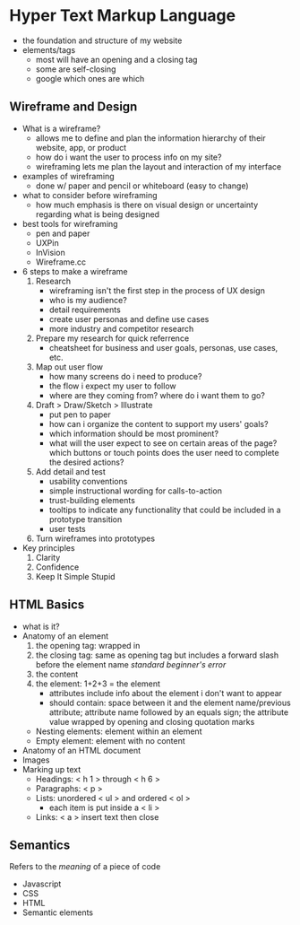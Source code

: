 # Hyper Text Markup Language
- the foundation and structure of my website
- elements/tags
    - most will have an opening and a closing tag
    - some are self-closing
    - google which ones are which

## Wireframe and Design
- What is a wireframe?
    - allows me to define and plan the information hierarchy of their website, app, or product
    - how do i want the user to process info on my site?
    - wireframing lets me plan the layout and interaction of my interface
- examples of wireframing
    - done w/ paper and pencil or whiteboard (easy to change)
- what to consider before wireframing
    - how much emphasis is there on visual design or uncertainty regarding what is being designed
- best tools for wireframing
    - pen and paper
    - UXPin
    - InVision
    - Wireframe.cc
- 6 steps to make a wireframe
    1. Research
        - wireframing isn't the first step in the process of UX design
        - who is my audience?
        - detail requirements
        - create user personas and define use cases
        - more industry and competitor research
    2. Prepare my research for quick referrence
        - cheatsheet for business and user goals, personas, use cases, etc.
    3. Map out user flow
        - how many screens do i need to produce?
        - the flow i expect my user to follow
        - where are they coming from? where do i want them to go?
    4. Draft > Draw/Sketch > Illustrate
        - put pen to paper
        - how can i organize the content to support my users' goals?
        - which information should be most prominent?
        - what will the user expect to see on certain areas of the page?
        which buttons or touch points does the user need to complete the desired actions?
    5. Add detail and test
        - usability conventions
        - simple instructional wording for calls-to-action
        - trust-building elements
        - tooltips to indicate any functionality that could be included in a prototype transition
        - user tests
    6. Turn wireframes into prototypes
- Key principles
    1. Clarity
    2. Confidence
    3. Keep It Simple Stupid

## HTML Basics
- what is it?
- Anatomy of an element
    1. the opening tag: wrapped in <opening and closing angle bracket>
    2. the closing tag: same as opening tag but includes a forward slash before the element name *standard beginner's error*
    3. the content
    4. the element: 1+2+3 = the element
        - attributes include info about the element i don't want to appear
        - should contain: space between it and the element name/previous attribute; attribute name followed by an equals sign; the attribute value wrapped by opening and closing quotation marks
    - Nesting elements: element within an element
    - Empty element: element with no content
- Anatomy of an HTML document
- Images
- Marking up text
    - Headings: < h 1 > through < h 6 >
    - Paragraphs: < p >
    - Lists: unordered < ul > and ordered < ol >
        - each item is put inside a < li >
    - Links: < a > insert text then close

## Semantics
Refers to the *meaning* of a piece of code
- Javascript
- CSS
- HTML
- Semantic elements